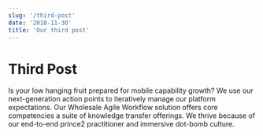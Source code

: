 ```yaml
---
slug: '/third-post'
date: '2018-11-30'
title: 'Our third post'
---
```


# Third Post

Is your low hanging fruit prepared for mobile capability growth? We use our next-generation action points to iteratively manage our platform expectations. Our Wholesale Agile Workflow solution offers core competencies a suite of knowledge transfer offerings. We thrive because of our end-to-end prince2 practitioner and immersive dot-bomb culture.
